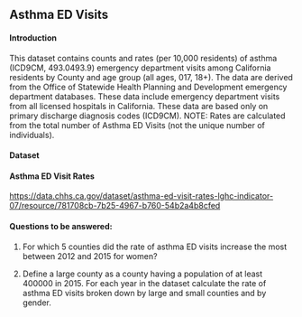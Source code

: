 ## **Asthma ED Visits**

#### **Introduction**

This dataset contains counts and rates (per 10,000 residents) of asthma (ICD9­CM, 493.0­493.9) emergency department visits among California residents by County and age group (all ages, 0­17, 18+). The data are derived from the Office of Statewide Health Planning and Development emergency department databases. These data include emergency department visits from all licensed hospitals in California. These data are based only on primary discharge diagnosis codes (ICD9­CM). NOTE: Rates are calculated from the total number of Asthma ED Visits (not the unique number of individuals).

#### **Dataset**

#### **Asthma ED Visit Rates**

https://data.chhs.ca.gov/dataset/asthma-ed-visit-rates-lghc-indicator-07/resource/781708cb-7b25-4967-b760-54b2a4b8cfed

#### **Questions to be answered:**

1. For which 5 counties did the rate of asthma ED visits increase the most between 2012 and 2015 for women?

2. Define a large county as a county having a population of at least 400000 in 2015. For each year in the dataset    calculate the rate of asthma ED visits broken down by large and small counties and by gender.

